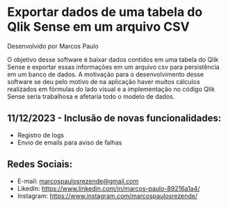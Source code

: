 # Exportar dados de uma tabela do Qlik Sense em um arquivo CSV

Desenvolvido por Marcos Paulo

O objetivo desse software é baixar dados contidos em uma tabela do Qlik Sense e exportar essas informações em um arquivo csv para persistência em um banco de dados. A motivação para o desenvolvimento desse software se deu pelo motivo de na aplicação haver muitos cálculos realizados em fórmulas do lado visual e a implementação no código Qlik Sense seria trabalhosa e afetaria todo o modelo de dados.

## 11/12/2023 - Inclusão de novas funcionalidades:

* Registro de logs
* Envio de emails para aviso de falhas

## Redes Sociais:

* E-mail: marcospaulosrezende@gmail.com
* LikedIn: https://www.linkedin.com/in/marcos-paulo-89216a1a4/
* Instagram: https://www.instagram.com/marcospaulosrezende/